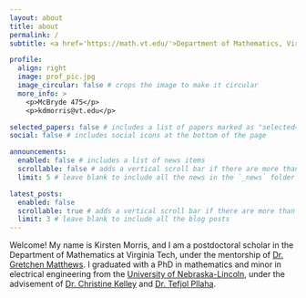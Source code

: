 ```yaml
---
layout: about
title: about
permalink: /
subtitle: <a href='https://math.vt.edu/'>Department of Mathematics, Virginia Tech, USA</a>

profile:
  align: right
  image: prof_pic.jpg
  image_circular: false # crops the image to make it circular
  more_info: >
    <p>McBryde 475</p>
    <p>kdmorris@vt.edu</p>

selected_papers: false # includes a list of papers marked as "selected={true}"
social: false # includes social icons at the bottom of the page

announcements:
  enabled: false # includes a list of news items
  scrollable: false # adds a vertical scroll bar if there are more than 3 news items
  limit: 5 # leave blank to include all the news in the `_news` folder

latest_posts:
  enabled: false
  scrollable: true # adds a vertical scroll bar if there are more than 3 new posts items
  limit: 3 # leave blank to include all the blog posts
---
```


Welcome! My name is Kirsten Morris, and I am a postdoctoral scholar in the Department of Mathematics at Virginia Tech, under the mentorship of [Dr. Gretchen Matthews](https://personal.math.vt.edu/gmatthews/). I graduated with a PhD in mathematics and minor in electrical engineering from the [University of Nebraska-Lincoln](https://math.unl.edu/), under the advisement of [Dr. Christine Kelley](https://math.unl.edu/person/christine-kelley/) and [Dr. Tefjol Pllaha](https://pllahat.github.io/).
